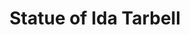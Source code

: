 ---
pid: rs318
title: Statue of Ida Tarbell
location_transcription: Market & 20th
coordinates: "[-75.173247467016, 39.953503822869]"
zipcode: '19103'
gen_neighborhood: Center City
neighborhood: Rittenhouse Square,Avenue of The Arts,Logan Square,Fitler Square
outside_phl: 
age: '29'
age_range: 20-29
instagram: 
image_file_name: rs_318.jpg
proposal_transcription: |-
  '-Statue (or bust) of Ida Tarbell (1854-1944)
  -Pioneer of Investigative Journalism
  -Led to break up of Standard Oil Co.
  -Pennsylvanian, only female graduate of Allegheny College
  -Biographic of Abraham Lincoln
  -Teacher, Author, OG Muck Raker, Badass
topic: Education,Person,History,Women
topic_summary: 0, 0, 0, 0, 0
type: Sculpture Statue
keywords_other: ida tarbell, journalism, oil
credit: Rich Jones
image_labels: 
twitter: 
facebook: 
permalink: "/monuments/rs318/"
layout: item-page
---